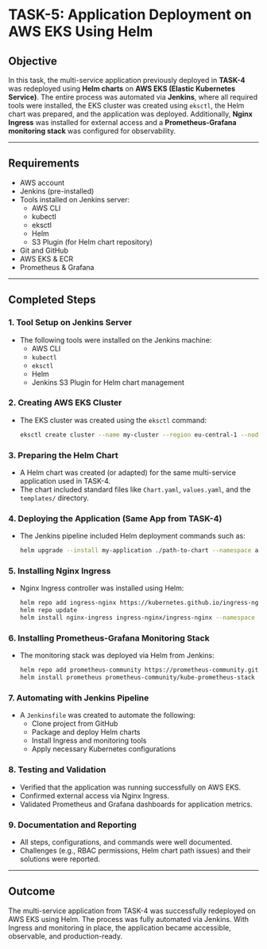 # TASK-5: Application Deployment on AWS EKS Using Helm

## Objective
In this task, the multi-service application previously deployed in **TASK-4** was redeployed using **Helm charts** on **AWS EKS (Elastic Kubernetes Service)**. The entire process was automated via **Jenkins**, where all required tools were installed, the EKS cluster was created using `eksctl`, the Helm chart was prepared, and the application was deployed. Additionally, **Nginx Ingress** was installed for external access and a **Prometheus-Grafana monitoring stack** was configured for observability.

---

## Requirements
- AWS account  
- Jenkins (pre-installed)  
- Tools installed on Jenkins server:
  - AWS CLI  
  - kubectl  
  - eksctl  
  - Helm  
  - S3 Plugin (for Helm chart repository)  
- Git and GitHub  
- AWS EKS & ECR  
- Prometheus & Grafana  

---

## Completed Steps

### 1. Tool Setup on Jenkins Server
- The following tools were installed on the Jenkins machine:
  - AWS CLI  
  - `kubectl`  
  - `eksctl`  
  - Helm  
  - Jenkins S3 Plugin for Helm chart management

### 2. Creating AWS EKS Cluster
- The EKS cluster was created using the `eksctl` command:
  ```bash
  eksctl create cluster --name my-cluster --region eu-central-1 --nodes 2
  ```

### 3. Preparing the Helm Chart
- A Helm chart was created (or adapted) for the same multi-service application used in TASK-4.
- The chart included standard files like `Chart.yaml`, `values.yaml`, and the `templates/` directory.

### 4. Deploying the Application (Same App from TASK-4)
- The Jenkins pipeline included Helm deployment commands such as:
  ```bash
  helm upgrade --install my-application ./path-to-chart --namespace app-namespace
  ```

### 5. Installing Nginx Ingress
- Nginx Ingress controller was installed using Helm:
  ```bash
  helm repo add ingress-nginx https://kubernetes.github.io/ingress-nginx
  helm repo update
  helm install nginx-ingress ingress-nginx/ingress-nginx --namespace ingress-basic --create-namespace
  ```

### 6. Installing Prometheus-Grafana Monitoring Stack
- The monitoring stack was deployed via Helm from Jenkins:
  ```bash
  helm repo add prometheus-community https://prometheus-community.github.io/helm-charts
  helm install prometheus prometheus-community/kube-prometheus-stack --namespace monitoring --create-namespace
  ```

### 7. Automating with Jenkins Pipeline
- A `Jenkinsfile` was created to automate the following:
  - Clone project from GitHub  
  - Package and deploy Helm charts  
  - Install Ingress and monitoring tools  
  - Apply necessary Kubernetes configurations

### 8. Testing and Validation
- Verified that the application was running successfully on AWS EKS.  
- Confirmed external access via Nginx Ingress.  
- Validated Prometheus and Grafana dashboards for application metrics.

### 9. Documentation and Reporting
- All steps, configurations, and commands were well documented.  
- Challenges (e.g., RBAC permissions, Helm chart path issues) and their solutions were reported.

---

## Outcome
The multi-service application from TASK-4 was successfully redeployed on AWS EKS using Helm. The process was fully automated via Jenkins. With Ingress and monitoring in place, the application became accessible, observable, and production-ready.
